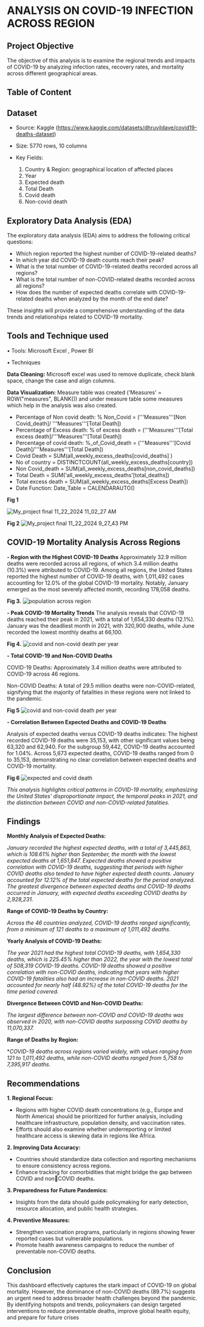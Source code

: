 # ANALYSIS ON COVID-19 INFECTION ACROSS REGION
## Project Objective
The objective of this analysis is to examine the regional trends and impacts of COVID-19 by  analyzing infection rates, recovery rates, and mortality across different geographical areas.
## Table of Content
## Dataset
- Source: Kaggle (https://www.kaggle.com/datasets/dhruvildave/covid19-deaths-dataset)
- Size: 5770 rows, 10 columns
- Key Fields:

  1. Country & Region: geographical location of affected places
  2. Year
  3. Expected death
  4. Total Death
  5. Covid death
  6. Non-covid death
## Exploratory Data Analysis (EDA)
The exploratory data analysis (EDA) aims to address the following critical questions:

- Which region reported the highest number of COVID-19-related deaths?
- In which year did COVID-19 death counts reach their peak?
- What is the total number of COVID-19-related deaths recorded across all regions?
- What is the total number of non-COVID-related deaths recorded across all regions?
- How does the number of expected deaths correlate with COVID-19-related deaths when analyzed by the month of the end date?

These insights will provide a comprehensive understanding of the data trends and relationships related to COVID-19 mortality.

## Tools and Technique used

• Tools: Microsoft Excel , Power BI

• Techniques

**Data Cleaning:** Microsoft excel was used to remove duplicate, check blank space, change 
the case and align columns.

**Data Visualization:** Measure table was created ('Measures' = ROW("measures", 
BLANK()) and under measure table some measures which help in the analysis was also 
created.
- Percentage of Non covid death: % Non_Covid = ('''Measures'''[Non Covid_death]/ 
'''Measures'''[Total Death])
- Percentage of Excess death: % of excess death = ('''Measures'''[Total excess 
death]/'''Measures'''[Total Death])
- Percentage of covid death: %_of_Covid_death = ('''Measures'''[Covid 
Death]/'''Measures'''[Total Death])
- Covid Death = SUM(all_weekly_excess_deaths[covid_deaths] )
- No of country = DISTINCTCOUNT(all_weekly_excess_deaths[country])
- Non Covid_death = SUM(all_weekly_excess_deaths[non_covid_deaths])
- Total Death = SUM('all_weekly_excess_deaths'[total_deaths])
- Total excess death = SUM(all_weekly_excess_deaths[Excess Death])
- Date Function: Date_Table = CALENDARAUTO()

 **Fig 1** 
 
![My_project final 11_22_2024 11_02_27 AM](https://github.com/user-attachments/assets/07cfc8b9-2471-40aa-9d0a-3098d3dea4a5)

**Fig 2**
![My_project final 11_22_2024 9_27_43 PM](https://github.com/user-attachments/assets/93428764-32df-4eee-93d5-56679dbbca19)


## COVID-19 Mortality Analysis Across Regions

**- Region with the Highest COVID-19 Deaths**
  Approximately 32.9 million deaths were recorded across all regions, of which 3.4 million deaths (10.3%) were attributed to COVID-19. Among all regions, the United States reported the highest    number of COVID-19 deaths, with 1,011,492 cases accounting for 12.0% of the global COVID-19 mortality. Notably, January emerged as the most severely affected month, recording 178,058 deaths.

**Fig 3.**
  ![population across region](https://github.com/user-attachments/assets/67b295e5-4efa-42aa-91c4-e9e6f1fd444b)

**- Peak COVID-19 Mortality Trends**
  The analysis reveals that COVID-19 deaths reached their peak in 2021, with a total of 1,654,330 deaths (12.1%). January was the deadliest month in 2021, with 320,900 deaths, while June recorded the lowest monthly deaths at 66,100.

**Fig 4.**
![covid and non-covid death per year](https://github.com/user-attachments/assets/328df46e-1abe-4596-b55e-7e78a8e688dc)

**- Total COVID-19 and Non-COVID Deaths**

   COVID-19 Deaths: Approximately 3.4 million deaths were attributed to COVID-19 across 46 regions.

   Non-COVID Deaths: A total of 29.5 million deaths were non-COVID-related, signifying that the majority of fatalities in these regions were not linked to the pandemic.

**Fig 5**
![covid and non-covid death per year](https://github.com/user-attachments/assets/f9692fa8-3b2f-43fc-9eec-d07f76959d93)

**- Correlation Between Expected Deaths and COVID-19 Deaths**

   Analysis of expected deaths versus COVID-19 deaths indicates: The highest recorded COVID-19 deaths were 35,153, with other significant values being 63,320 and 62,940.
   For the subgroup 59,442, COVID-19 deaths accounted for 1.04%.
   Across 5,673 expected deaths, COVID-19 deaths ranged from 0 to 35,153, demonstrating no clear correlation between expected deaths and COVID-19 mortality.

**Fig 6**
![expected and covid death](https://github.com/user-attachments/assets/fb28be51-9fcf-4e4e-82ba-e06a931cff3d)

  _This analysis highlights critical patterns in COVID-19 mortality, emphasizing the United States' disproportionate impact, the temporal peaks in 2021, and the distinction between COVID and       non-COVID-related fatalities._

## Findings

**Monthly Analysis of Expected Deaths:**

_January recorded the highest expected deaths, with a total of 3,445,863, which is 108.61% higher than September, the month with the lowest expected deaths at 1,651,847._
_Expected deaths showed a positive correlation with COVID-19 deaths, suggesting that periods with higher COVID deaths also tended to have higher expected death counts._
_January accounted for 12.12% of the total expected deaths for the period analyzed._
_The greatest divergence between expected deaths and COVID-19 deaths occurred in January, with expected deaths exceeding COVID deaths by 2,928,231._

**Range of COVID-19 Deaths by Country:**

_Across the 46 countries analyzed, COVID-19 deaths ranged significantly, from a minimum of 121 deaths to a maximum of 1,011,492 deaths._

**Yearly Analysis of COVID-19 Deaths:**

_The year 2021 had the highest total COVID-19 deaths, with 1,654,330 deaths, which is 225.45% higher than 2022, the year with the lowest total of 508,319 COVID-19 deaths._
_COVID-19 deaths showed a positive correlation with non-COVID deaths, indicating that years with higher COVID-19 fatalities also had an increase in non-COVID deaths._
_2021 accounted for nearly half (48.92%) of the total COVID-19 deaths for the time period covered._

**Divergence Between COVID and Non-COVID Deaths:**

_The largest difference between non-COVID and COVID-19 deaths was observed in 2020, with non-COVID deaths surpassing COVID deaths by 11,070,337._

**Range of Deaths by Region:**

**COVID-19 deaths across regions varied widely, with values ranging from 121 to 1,011,492 deaths, while non-COVID deaths ranged from 5,758 to 7,395,917 deaths.*


## Recommendations

**1. Regional Focus:**
- Regions with higher COVID death concentrations (e.g., Europe and North America) 
should be prioritized for further analysis, including healthcare infrastructure, population 
density, and vaccination rates.
- Efforts should also examine whether underreporting or limited healthcare access is 
skewing data in regions like Africa.

**2. Improving Data Accuracy:**
- Countries should standardize data collection and reporting mechanisms to ensure 
consistency across regions.
- Enhance tracking for comorbidities that might bridge the gap between COVID and nonCOVID deaths.

**3. Preparedness for Future Pandemics:**
- Insights from the data should guide policymaking for early detection, resource 
allocation, and public health strategies.

**4. Preventive Measures:**
- Strengthen vaccination programs, particularly in regions showing fewer reported cases 
but vulnerable populations.
- Promote health awareness campaigns to reduce the number of preventable non-COVID 
deaths.

## Conclusion

This dashboard effectively captures the stark impact of COVID-19 on global mortality. However, the 
dominance of non-COVID deaths (89.7%) suggests an urgent need to address broader health challenges 
beyond the pandemic. By identifying hotspots and trends, policymakers can design targeted 
interventions to reduce preventable deaths, improve global health equity, and prepare for future crises
